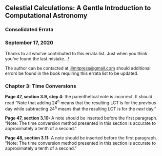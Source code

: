 ## Celestial Calculations: A Gentle Introduction to Computational Astronomy
### Consolidated Errata
### September 17, 2020
Thanks to all who’ve contributed to this errata list. Just when you think you’ve found the last mistake...!

The author can be contacted at jllmitpress@gmail.com should additional errors be found in the book requiring this errata list to be updated.

### Chapter 3: Time Conversions
**Page 47, section 3.9, step 4**: the parenthetical note is incorrect. It should read “Note that adding 24<sup>h</sup> means that the resulting LCT is for the *previous* day while subtracting 24<sup>h</sup> means that the resulting LCT is for the *next* day.”

**Page 47, section 3.10:** A note should be inserted before the first paragraph. “Note: The time conversion method presented in this section is accurate to approximately a tenth of a second.”

**Page 48, section 3.11:** A note should be inserted before the first paragraph. “Note: The time conversion method presented in this section is accurate to approximately a tenth of a second.”

